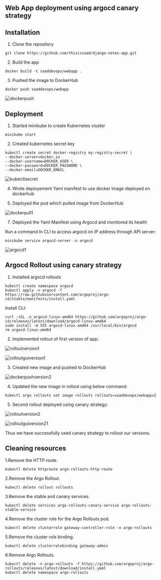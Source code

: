## Web App deployment using argocd canary strategy

## Installation
1. Clone the repository
```
git clone https://github.com/thisissaad/django-notes-app.git
```

2. Build the app
```
docker build -t saaddevops/webapp .
```

3. Pushed the image to DockerHub

```
docker push saaddevops/webapp
```

![dockerpush](https://github.com/thisissaad/django-notes-app/assets/162448656/c8363bac-eaa8-49ac-9586-e41e516aca6f)


## Deployment
1. Started minikube to create Kubernetes cluster
```
minikube start
```
2. Created kubernetes secret key
```
kubectl create secret docker-registry my-registry-secret \
--docker-server=docker.io
--docker-username=DOCKER_USER \
--docker-password=DOCKER_PASSWORD \
--docker-email=DOCKER_EMAIL
```
   

![kubectlsecret](https://github.com/thisissaad/django-notes-app/assets/162448656/168d8cfe-5383-409a-931d-06d04734e88d)


4. Wrote deployement Yaml manifest to use docker image deployed on dockerhub


6. Deployed the pod which pulled image from DockerHub

![dockerpull1](https://github.com/thisissaad/django-notes-app/assets/162448656/a4dc9135-d291-4e85-9e07-bcd6302d6cb1)

7. Deployed the Yaml Manifest using Argocd and monitored its health

Run a command In CLI to access argocd on IP address through API server:
```
minikube service argocd-server -n argocd
```

![argocd1](https://github.com/thisissaad/django-notes-app/assets/162448656/da24d2fd-6901-45ab-b56f-ec0dbeba2ce9)


##  Argocd Rollout using canary strategy

1. Installed argocd rollouts
```
kubectl create namespace argocd
kubectl apply -n argocd -f https://raw.githubusercontent.com/argoproj/argo-cd/stable/manifests/install.yaml
```
Install CLI:
```
curl -sSL -o argocd-linux-amd64 https://github.com/argoproj/argo-cd/releases/latest/download/argocd-linux-amd64
sudo install -m 555 argocd-linux-amd64 /usr/local/bin/argocd
rm argocd-linux-amd64
```

2. Implemented rollout of first version of app:
   
![rolloutversion1](https://github.com/thisissaad/django-notes-app/assets/162448656/239b5cab-dc99-476b-9623-a90293b7723a)


![rolloutguiversion1](https://github.com/thisissaad/django-notes-app/assets/162448656/66431ccb-791e-4e9c-9666-d1c12e601eab)

3. Created new image and pushed to DockerHub

![dockerpushversion2](https://github.com/thisissaad/django-notes-app/assets/162448656/57f8c21d-cc4f-4bec-9557-385dc59662bb)

4. Updated the new image in rollout using below command:
```
kubectl argo rollouts set image rollouts rollouts=saaddevops/webappv2
```
5. Second rollout deployed using canary strategy:


![rolloutversion2](https://github.com/thisissaad/django-notes-app/assets/162448656/e091e60b-08aa-49c8-888c-5446e1348d8d)


![rolloutguiversion21](https://github.com/thisissaad/django-notes-app/assets/162448656/b97d0f34-a778-4310-b908-0211729361f0)


Thus we have successfully used canary strategy to rollout our versions.

## Cleaning resources

1.Remove the HTTP route.
```
kubectl delete httproute argo-rollouts-http-route
```
2.Remove the Argo Rollout.
```
kubectl delete rollout rollouts
```
3.Remove the stable and canary services.
```
kubectl delete services argo-rollouts-canary-service argo-rollouts-stable-service
```
4.Remove the cluster role for the Argo Rollouts pod.
```
kubectl delete clusterrole gateway-controller-role -n argo-rollouts
```
5.Remove the cluster role binding.
```
kubectl delete clusterrolebinding gateway-admin
```
6.Remove Argo Rollouts.
```
kubectl delete -n argo-rollouts -f https://github.com/argoproj/argo-rollouts/releases/latest/download/install.yaml
kubectl delete namespace argo-rollouts
```

